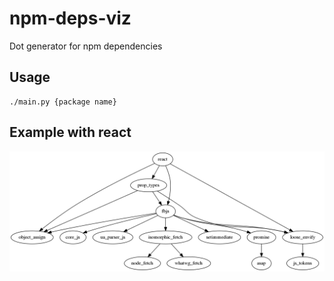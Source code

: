 # npm-deps-viz
Dot generator for npm dependencies

## Usage
```
./main.py {package name}
```

## Example with react
![Image of Example](https://github.com/lbaillehaiche/npm-deps-viz/blob/master/assest/react.png)


